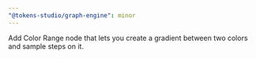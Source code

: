 ```yaml
---
"@tokens-studio/graph-engine": minor
---
```


Add Color Range node that lets you create a gradient between two colors and sample steps on it.
